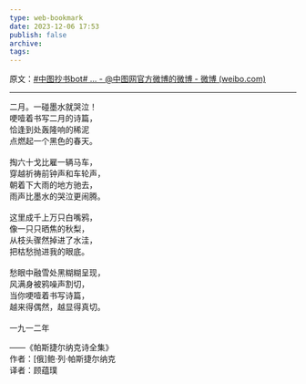 ```yaml
---
type: web-bookmark
date: 2023-12-06 17:53
publish: false
archive: 
tags:
---
```

原文：[\#中图抄书bot\# ... - @中图网官方微博的微博 - 微博 (weibo.com)](https://weibo.com/1740250437/It0t5gIct?pagetype=fav)

---

二月。一碰墨水就哭泣！  
哽噎着书写二月的诗篇，  
恰逢到处轰隆响的稀泥  
点燃起一个黑色的春天。  
   
掏六十戈比雇一辆马车，  
穿越祈祷前钟声和车轮声，  
朝着下大雨的地方驰去，  
雨声比墨水的哭泣更闹腾。  
   
这里成千上万只白嘴鸦，  
像一只只晒焦的秋梨，  
从枝头骤然掉进了水洼，  
把枯愁抛进我的眼底。  
   
愁眼中融雪处黑糊糊呈现，  
风满身被鸦噪声割切，  
当你哽噎着书写诗篇，  
越来得偶然，越显得真切。  
   
一九一二年  
  
——《帕斯捷尔纳克诗全集》  
作者：\[俄]鲍·列·帕斯捷尔纳克  
译者：顾蕴璞